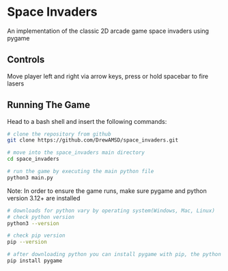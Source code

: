 # Space Invaders
An implementation of the classic 2D arcade game space invaders using pygame

## Controls
Move player left and right via arrow keys, press or hold spacebar to fire lasers

## Running The Game
Head to a bash shell and insert the following commands:
```bash
# clone the repository from github
git clone https://github.com/DrewAMSD/space_invaders.git

# move into the space_invaders main directory
cd space_invaders

# run the game by executing the main python file
python3 main.py
```

Note: In order to ensure the game runs, make sure pygame and python version 3.12+ are installed
```bash
# downloads for python vary by operating system(Windows, Mac, Linux)
# check python version
python3 --version

# check pip version
pip --version

# after downloading python you can install pygame with pip, the python package manager
pip install pygame
```

